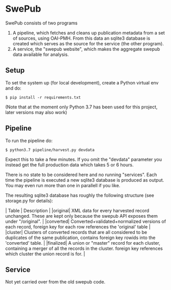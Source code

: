# SwePub

SwePub consists of two programs

1. A pipeline, which fetches and cleans up publication metadata from a set of sources, using OAI-PMH. From this data an sqlite3 database is created which serves as the source for the service (the other program).
1. A service, the "swepub website", which makes the aggregate swepub data available for analysis.

## Setup

To set the system up (for local development), create a Python virtual env and do:
```
$ pip install -r requirements.txt
```

(Note that at the moment only Python 3.7 has been used for this project, later versions may also work)

## Pipeline

To run the pipeline do:

```
$ python3.7 pipeline/harvest.py devdata
```

Expect this to take a few minutes. If you omit the "devdata" parameter you instead get the full production data which takes 5 or 6 hours.

There is no state to be considered here and no running "services". Each time the pipeline is executed a new sqlite3 database is produced as output. You may even run more than one in parallell if you like.

The resulting sqlite3 database has roughly the following structure (see storage.py for details):

| Table | Description |
|original| XML data for every harvested record unchanged. These are kept only because the swepub API exposes them under "/original". |
|converted| Converted+validated+normalized versions of each record, foreign key for each row references the 'original' table |
|cluster| Clusters of converted records that are all considered to be duplicates of the same publication, contains foreign key rowids into the 'converted' table. |
|finalized| A union or "master" record for each cluster, containing a merger of all the records in the cluster. foreign key references which cluster the union record is for. |


## Service

Not yet carried over from the old swepub code.